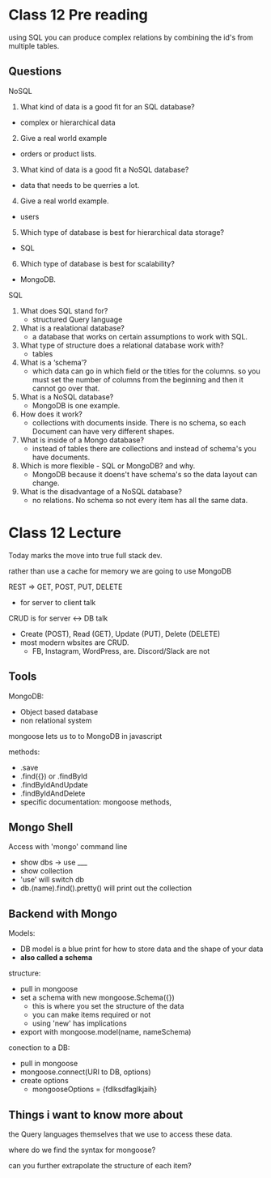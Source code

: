 # Class 12 Pre reading

using SQL you can produce complex relations by combining the id's from multiple tables.

## Questions
NoSQL
1. What kind of data is a good fit for an SQL database?
- complex or hierarchical data
2. Give a real world example
- orders or product lists.
3. What kind of data is a good fit a NoSQL database?
- data that needs to be querries a lot.
4. Give a real world example.
- users
5. Which type of database is best for hierarchical data storage?
- SQL
6. Which type of database is best for scalability?
- MongoDB.

SQL
1. What does SQL stand for?
    - structured Query language
2. What is a realational database?
    - a database that works on certain assumptions to work with SQL.
3. What type of structure does a relational database work with?
    - tables
4. What is a ‘schema’?
    - which data can go in which field or the titles for the columns. so you must set the number of columns from the beginning and then it cannot go over that. 
5. What is a NoSQL database?
    - MongoDB is one example.
6. How does it work?
    - collections with documents inside. There is no schema, so each Document can have very different shapes.
7. What is inside of a Mongo database?
    - instead of tables there are collections and instead of schema's you have documents.
8. Which is more flexible - SQL or MongoDB? and why.
    - MongoDB because it doens't have schema's so the data layout can change. 
9. What is the disadvantage of a NoSQL database?
    - no relations. No schema so not every item has all the same data.

# Class 12 Lecture
Today marks the move into true full stack dev.

rather than use a cache for memory we are going to use MongoDB

REST => GET, POST, PUT, DELETE
- for server to client talk

CRUD is for server <-> DB talk
- Create (POST), Read (GET), Update (PUT), Delete (DELETE)
- most modern wbsites are CRUD.
    - FB, Instagram, WordPress, are. Discord/Slack are not


## Tools

MongoDB:
- Object based database
- non relational system

mongoose lets us to to MongoDB in javascript

methods:
- .save
- .find({}) or .findById
- .findByIdAndUpdate
- .findByIdAndDelete
- specific documentation: mongoose methods, 

## Mongo Shell
Access with 'mongo' command line
- show dbs -> use ___
- show collection
- 'use' will switch db
- db.(name).find().pretty() will print out the collection

## Backend with Mongo
Models:
- DB model is a blue print for how to store data and the shape of your data
- **also called a schema**

structure:
- pull in mongoose
- set a schema with new mongoose.Schema({})
    - this is where you set the structure of the data
    - you can make items required or not
    - using 'new' has implications
- export with mongoose.model(name, nameSchema)

conection to a DB:
- pull in mongoose
- mongoose.connect(URI to DB, options)
- create options
    - mongooseOptions = {fdlksdfaglkjaih}


## Things i want to know more about
the Query languages themselves that we use to access these data. 

where do we find the syntax for mongoose?

can you further extrapolate the structure of each item?